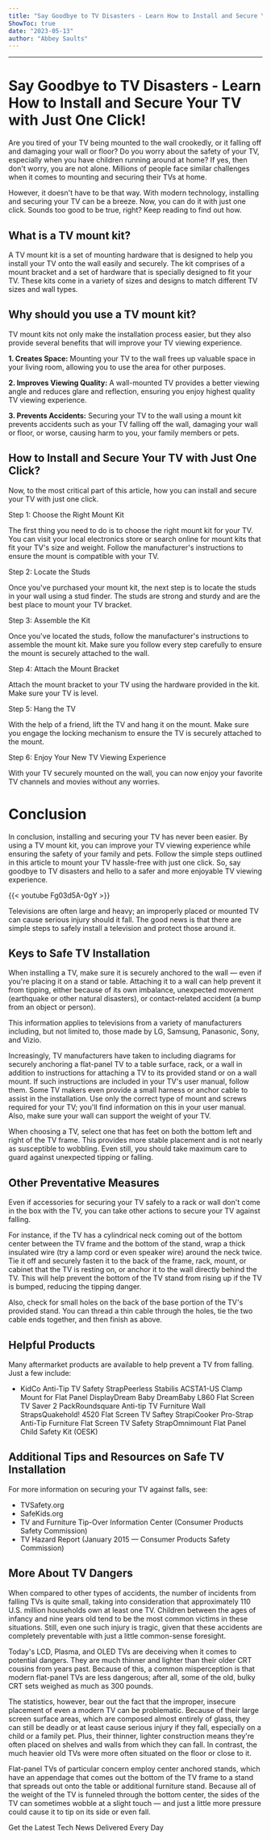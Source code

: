 ```yaml
---
title: "Say Goodbye to TV Disasters - Learn How to Install and Secure Your TV with Just One Click!"
ShowToc: true 
date: "2023-05-13"
author: "Abbey Saults"
---
```

*****
# Say Goodbye to TV Disasters - Learn How to Install and Secure Your TV with Just One Click!

Are you tired of your TV being mounted to the wall crookedly, or it falling off and damaging your wall or floor? Do you worry about the safety of your TV, especially when you have children running around at home? If yes, then don't worry, you are not alone. Millions of people face similar challenges when it comes to mounting and securing their TVs at home. 

However, it doesn't have to be that way. With modern technology, installing and securing your TV can be a breeze. Now, you can do it with just one click. Sounds too good to be true, right? Keep reading to find out how.

## What is a TV mount kit?

A TV mount kit is a set of mounting hardware that is designed to help you install your TV onto the wall easily and securely. The kit comprises of a mount bracket and a set of hardware that is specially designed to fit your TV. These kits come in a variety of sizes and designs to match different TV sizes and wall types.

## Why should you use a TV mount kit?

TV mount kits not only make the installation process easier, but they also provide several benefits that will improve your TV viewing experience.

**1. Creates Space:** Mounting your TV to the wall frees up valuable space in your living room, allowing you to use the area for other purposes.

**2. Improves Viewing Quality:** A wall-mounted TV provides a better viewing angle and reduces glare and reflection, ensuring you enjoy highest quality TV viewing experience.

**3. Prevents Accidents:** Securing your TV to the wall using a mount kit prevents accidents such as your TV falling off the wall, damaging your wall or floor, or worse, causing harm to you, your family members or pets.

## How to Install and Secure Your TV with Just One Click?

Now, to the most critical part of this article, how you can install and secure your TV with just one click. 

Step 1: Choose the Right Mount Kit

The first thing you need to do is to choose the right mount kit for your TV. You can visit your local electronics store or search online for mount kits that fit your TV's size and weight. Follow the manufacturer's instructions to ensure the mount is compatible with your TV.

Step 2: Locate the Studs

Once you've purchased your mount kit, the next step is to locate the studs in your wall using a stud finder. The studs are strong and sturdy and are the best place to mount your TV bracket.

Step 3: Assemble the Kit

Once you've located the studs, follow the manufacturer's instructions to assemble the mount kit. Make sure you follow every step carefully to ensure the mount is securely attached to the wall.

Step 4: Attach the Mount Bracket

Attach the mount bracket to your TV using the hardware provided in the kit. Make sure your TV is level.

Step 5: Hang the TV

With the help of a friend, lift the TV and hang it on the mount. Make sure you engage the locking mechanism to ensure the TV is securely attached to the mount.

Step 6: Enjoy Your New TV Viewing Experience

With your TV securely mounted on the wall, you can now enjoy your favorite TV channels and movies without any worries.

# Conclusion

In conclusion, installing and securing your TV has never been easier. By using a TV mount kit, you can improve your TV viewing experience while ensuring the safety of your family and pets. Follow the simple steps outlined in this article to mount your TV hassle-free with just one click. So, say goodbye to TV disasters and hello to a safer and more enjoyable TV viewing experience.

{{< youtube Fg03d5A-0gY >}} 




Televisions are often large and heavy; an improperly placed or mounted TV can cause serious injury should it fall. The good news is that there are simple steps to safely install a television and protect those around it.

 
##   Keys to Safe TV Installation  
 

When installing a TV, make sure it is securely anchored to the wall — even if you're placing it on a stand or table. Attaching it to a wall can help prevent it from tipping, either because of its own imbalance, unexpected movement (earthquake or other natural disasters), or contact-related accident (a bump from an object or person).

 
This information applies to televisions from a variety of manufacturers including, but not limited to, those made by LG, Samsung, Panasonic, Sony, and Vizio.
 

Increasingly, TV manufacturers have taken to including diagrams for securely anchoring a flat-panel TV to a table surface, rack, or a wall in addition to instructions for attaching a TV to its provided stand or on a wall mount. If such instructions are included in your TV's user manual, follow them. Some TV makers even provide a small harness or anchor cable to assist in the installation. Use only the correct type of mount and screws required for your TV; you'll find information on this in your user manual. Also, make sure your wall can support the weight of your TV.

 

When choosing a TV, select one that has feet on both the bottom left and right of the TV frame. This provides more stable placement and is not nearly as susceptible to wobbling. Even still, you should take maximum care to guard against unexpected tipping or falling.

 
##   Other Preventative Measures  
 

Even if accessories for securing your TV safely to a rack or wall don't come in the box with the TV, you can take other actions to secure your TV against falling.

 

For instance, if the TV has a cylindrical neck coming out of the bottom center between the TV frame and the bottom of the stand, wrap a thick insulated wire (try a lamp cord or even speaker wire) around the neck twice. Tie it off and securely fasten it to the back of the frame, rack, mount, or cabinet that the TV is resting on, or anchor it to the wall directly behind the TV. This will help prevent the bottom of the TV stand from rising up if the TV is bumped, reducing the tipping danger.

 

Also, check for small holes on the back of the base portion of the TV's provided stand. You can thread a thin cable through the holes, tie the two cable ends together, and then finish as above.

 
##   Helpful Products  
 

Many aftermarket products are available to help prevent a TV from falling. Just a few include:

 
- KidCo Anti-Tip TV Safety StrapPeerless Stabilis ACSTA1-US Clamp Mount for Flat Panel DisplayDream Baby DreamBaby L860 Flat Screen TV Saver 2 PackRoundsquare Anti-tip TV Furniture Wall StrapsQuakehold! 4520 Flat Screen TV Saftey StrapiCooker Pro-Strap Anti-Tip Furniture Flat Screen TV Safety StrapOmnimount Flat Panel Child Safety Kit (OESK)

 
##   Additional Tips and Resources on Safe TV Installation  
 

For more information on securing your TV against falls, see:

 
- TVSafety.org
 - SafeKids.org
 - TV and Furniture Tip-Over Information Center (Consumer Products Safety Commission)
 - TV Hazard Report (January 2015 — Consumer Products Safety Commission)

 
##   More About TV Dangers  
 

When compared to other types of accidents, the number of incidents from falling TVs is quite small, taking into consideration that approximately 110 U.S. million households own at least one TV. Children between the ages of infancy and nine years old tend to be the most common victims in these situations. Still, even one such injury is tragic, given that these accidents are completely preventable with just a little common-sense foresight.

 

Today's LCD, Plasma, and OLED TVs are deceiving when it comes to potential dangers. They are much thinner and lighter than their older CRT cousins from years past. Because of this, a common misperception is that modern flat-panel TVs are less dangerous; after all, some of the old, bulky CRT sets weighed as much as 300 pounds.

 

The statistics, however, bear out the fact that the improper, insecure placement of even a modern TV can be problematic. Because of their large screen surface areas, which are composed almost entirely of glass, they can still be deadly or at least cause serious injury if they fall, especially on a child or a family pet. Plus, their thinner, lighter construction means they're often placed on shelves and walls from which they can fall. In contrast, the much heavier old TVs were more often situated on the floor or close to it.

 

Flat-panel TVs of particular concern employ center anchored stands, which have an appendage that comes out the bottom of the TV frame to a stand that spreads out onto the table or additional furniture stand. Because all of the weight of the TV is funneled through the bottom center, the sides of the TV can sometimes wobble at a slight touch — and just a little more pressure could cause it to tip on its side or even fall.

 

Get the Latest Tech News Delivered Every Day




